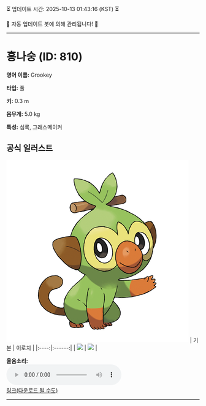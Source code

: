 
⏳ 업데이트 시간: 2025-10-13 01:43:16 (KST) ⏳

🤖 자동 업데이트 봇에 의해 관리됩니다! 🤖

---

# 흥나숭 (ID: 810)
**영어 이름:** Grookey

**타입:** 풀

**키:** 0.3 m

**몸무게:** 5.0 kg

**특성:** 심록, 그래스메이커

## 공식 일러스트
![](https://raw.githubusercontent.com/PokeAPI/sprites/master/sprites/pokemon/other/official-artwork/810.png)
| 기본 | 이로치 |
|:----:|:------:|
| <img src="http://play.pokemonshowdown.com/sprites/ani/grookey.gif" width="200"> | <img src="http://play.pokemonshowdown.com/sprites/ani-shiny/grookey.gif" width="200"> |

**울음소리:**<br><audio controls src="https://raw.githubusercontent.com/PokeAPI/cries/main/cries/pokemon/latest/810.ogg"></audio><br> [링크(다운로드 될 수도)](https://raw.githubusercontent.com/PokeAPI/cries/main/cries/pokemon/latest/810.ogg)


---
